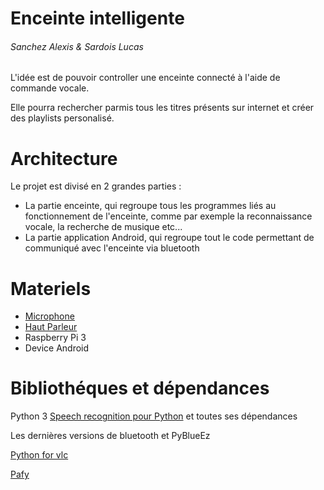 Enceinte intelligente
======
###### Sanchez Alexis & Sardois Lucas

L'idée est de pouvoir controller une enceinte connecté à l'aide de commande vocale.

Elle pourra rechercher parmis tous les titres présents sur internet et créer des playlists personalisé.

Architecture
======
Le projet est divisé en 2 grandes parties :

* La partie enceinte, qui regroupe tous les programmes liés au fonctionnement de l'enceinte, comme par exemple la reconnaissance vocale, la recherche de musique etc...
* La partie application Android, qui regroupe tout le code permettant de communiqué avec l'enceinte via bluetooth

Materiels
======
* [Microphone](https://www.amazon.fr/SunFounder-Microphone-Raspberry-Recognition-Software/dp/B01KLRBHGM)
* [Haut Parleur](https://www.gotronic.fr/art-haut-parleur-cordon-jack-22392.htm)
* Raspberry Pi 3
* Device Android

Bibliothéques et dépendances
======
Python 3
[Speech recognition pour Python][1] et toutes ses dépendances

Les dernières versions de bluetooth et PyBlueEz

[Python for vlc][2]

[Pafy][3]

[1]: https://pypi.python.org/pypi/SpeechRecognition/
[2]: https://pypi.python.org/pypi/python-vlc/2.2.6100
[3]: https://pypi.python.org/pypi/pafy
